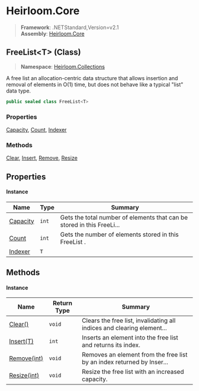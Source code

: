 # Heirloom.Core

> **Framework**: .NETStandard,Version=v2.1  
> **Assembly**: [Heirloom.Core][0]

## FreeList\<T> (Class)

> **Namespace**: [Heirloom.Collections][0]

A free list an allocation-centric data structure that allows insertion and removal of elements in O(1) time, but does not behave like a typical "list" data type.

```cs
public sealed class FreeList<T>
```

### Properties

[Capacity][1], [Count][2], [Indexer][3]

### Methods

[Clear][4], [Insert][5], [Remove][6], [Resize][7]

## Properties

#### Instance

| Name          | Type  | Summary                                                                |
|---------------|-------|------------------------------------------------------------------------|
| [Capacity][1] | `int` | Gets the total number of elements that can be stored in this FreeLi... |
| [Count][2]    | `int` | Gets the number of elements stored in this FreeList<T> .               |
| [Indexer][3]  | `T`   |                                                                        |

## Methods

#### Instance

| Name             | Return Type | Summary                                                                |
|------------------|-------------|------------------------------------------------------------------------|
| [Clear()][4]     | `void`      | Clears the free list, invalidating all indices and clearing element... |
| [Insert(T)][5]   | `int`       | Inserts an element into the free list and returns its index.           |
| [Remove(int)][6] | `void`      | Removes an element from the free list by an index returned by Inser... |
| [Resize(int)][7] | `void`      | Resize the free list with an increased capacity.                       |

[0]: ../../Heirloom.Core.md
[1]: FreeList[T]/Capacity.md
[2]: FreeList[T]/Count.md
[3]: FreeList[T]/Indexer.md
[4]: FreeList[T]/Clear.md
[5]: FreeList[T]/Insert.md
[6]: FreeList[T]/Remove.md
[7]: FreeList[T]/Resize.md
